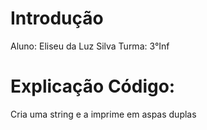 # Introdução

Aluno: Eliseu da Luz Silva
Turma: 3°Inf

# Explicação Código:

Cria uma string e a imprime em aspas duplas